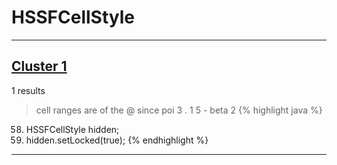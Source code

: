 # HSSFCellStyle

***

## [Cluster 1](./1)
1 results
> cell ranges are of the @ since poi 3 . 1 5 - beta 2 
{% highlight java %}
58. HSSFCellStyle hidden;
77.   hidden.setLocked(true);
{% endhighlight %}

***

